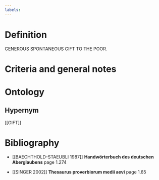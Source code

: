 ```yaml
---
labels: 
---
```


# Definition
GENEROUS SPONTANEOUS GIFT TO THE POOR.
# Criteria and general notes
# Ontology

## Hypernym
[[GIFT]]
# Bibliography
- [[BAECHTHOLD-STAEUBLI 1987]]
**Handwörterbuch des deutschen Aberglaubens** page 1.274

- [[SINGER 2002]]
**Thesaurus proverbiorum medii aevi** page 1.65
